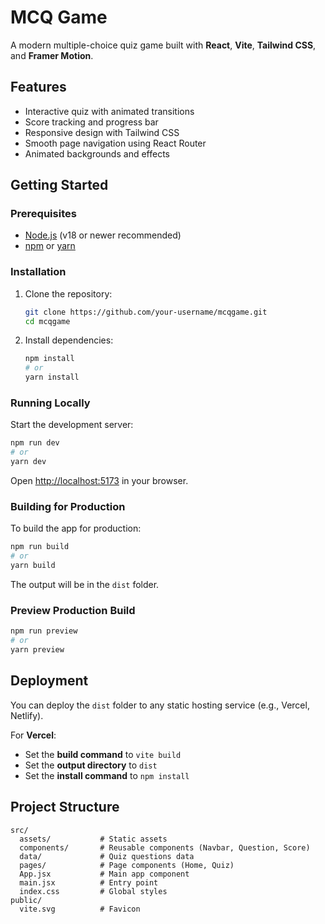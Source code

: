 # MCQ Game

A modern multiple-choice quiz game built with **React**, **Vite**, **Tailwind CSS**, and **Framer Motion**.

## Features

- Interactive quiz with animated transitions
- Score tracking and progress bar
- Responsive design with Tailwind CSS
- Smooth page navigation using React Router
- Animated backgrounds and effects

## Getting Started

### Prerequisites

- [Node.js](https://nodejs.org/) (v18 or newer recommended)
- [npm](https://www.npmjs.com/) or [yarn](https://yarnpkg.com/)

### Installation

1. Clone the repository:
   ```sh
   git clone https://github.com/your-username/mcqgame.git
   cd mcqgame
   ```

2. Install dependencies:
   ```sh
   npm install
   # or
   yarn install
   ```

### Running Locally

Start the development server:
```sh
npm run dev
# or
yarn dev
```
Open [http://localhost:5173](http://localhost:5173) in your browser.

### Building for Production

To build the app for production:
```sh
npm run build
# or
yarn build
```
The output will be in the `dist` folder.

### Preview Production Build

```sh
npm run preview
# or
yarn preview
```

## Deployment

You can deploy the `dist` folder to any static hosting service (e.g., Vercel, Netlify).

For **Vercel**:
- Set the **build command** to `vite build`
- Set the **output directory** to `dist`
- Set the **install command** to `npm install`

## Project Structure

```
src/
  assets/           # Static assets
  components/       # Reusable components (Navbar, Question, Score)
  data/             # Quiz questions data
  pages/            # Page components (Home, Quiz)
  App.jsx           # Main app component
  main.jsx          # Entry point
  index.css         # Global styles
public/
  vite.svg          # Favicon
```